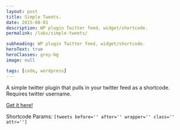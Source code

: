 ```yaml
---
layout: post
title: Simple Tweets.
date: 2015-08-01
description: WP plugin Twitter feed, widget/shortcode.
permalink: /labs/simple-tweets/

subheading: WP plugin Twitter feed, widget/shortcode.
heroText: true
heroClasses: grey-bg
image: null

tags: [code, wordpress]
---
```


A simple twitter plugin that pulls in your twitter feed as a shortcode. Requires twitter username.

[Get it here!](http://github.com/kiriaze/simple-tweets)

Shortcode Params: `[tweets before='' after='' wrapper='' class='' attr='']`
